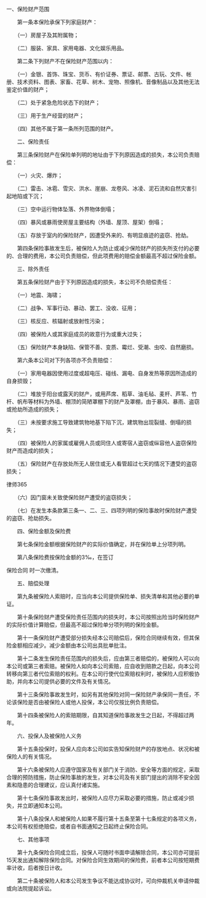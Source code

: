 
 一、保险财产范围

　　第一条本保险承保下列家庭财产：

　　（一）房屋子及其附属物；

　　（二）服装、家具、家用电器、文化娱乐用品。

　　第二条下列财产不在保险财产范围以内：

　　（一）金银、首饰、珠宝、货币、有价证券、票证、邮票、古玩、文件、帐册、技术资料、图表、家畜、花草、树木、宠物、照像机、音像制品以及其他无法鉴定价值的财产；

　　（二）处于紧急危险状态下的财产；

　　（三）用于生产经营的财产；

　　（四）其他不属于第一条所列范围的财产。

　　二、保险责任

　　第三条保险财产在保险单列明的地址由于下列原因造成的损失，本公司负责赔偿：

　　（一）火灾、爆炸；

　　（二）雷击、冰雹、雪灾、洪水、崖崩、龙卷风、冰凌、泥石流和自然灾害引起地陷或下沉；

　　（三）空中运行物体坠落、外界物体倒塌；

　　（四）暴风或暴雨使房屋主要结构（外墙、屋顶、屋架）倒塌；

　　（五）存放于室内的保险财产，因遭受外来的、有明显痕迹的盗窃、抢劫。

　　第四条保险事故发生后，被保险人为防止或减少保险财产的损失所支付的必要的、合理的费用，本公司负责赔偿，但此项费用的赔偿金额最高不超过保险金额。

　　三、除外责任

　　第五条保险财产由于下列原因造成的损失，本公司不负赔偿责任：

　　（一）地震、海啸；

　　（二）战争、军事行动、暴动、罢工、没收、征用；

　　（三）核反应、核辐射或放射性污染；

　　（四）被保险人或其家庭成员的故意行为或重大过失；

　　（五）保险财产本身缺陷、保管不善、变质、霉烂、受潮、虫咬、自然磨损。

　　第六条本公司对下列各项亦不负责赔偿：

　　（一）家用电器因使用过度或超电压、碰线、漏电、自身发热等原因所造成的自身损毁；

　　（二）堆放于阳台或露天的财产，或用芦席、稻草、油毛毡、麦杆、芦苇、竹杆、帆布等材料为外墙、棚顶的简陋罩棚下的财产及罩棚，由于暴风、暴雨、盗窃或抢劫所造成的损失；

　　（三）未按要求施工导致建筑物地基下陷下沉，建筑物出现裂缝、倒塌的损失；

　　（四）被保险人的家属或雇佣人员或同住人或寄宿人盗窃或纵容他人盗窃保险财产而造成的损失；

　　（五）保险财产在存放处所无人居住或无人看管超过七天的情况下遭受的盗窃损失；





 
律师365






　　（六）因门窗未关致使保险财产遭受的盗窃损失；



　　（七）在发生本条款第三条一、二、三、四项列明的保险事故时保险财产遭受的盗窃、抢劫损失。



　　四、保险金额及保险费



　　第七条保险金额根据保险财产的实际价值确定，并在保险单上分项列明。



　　第八条保险费按保险金额的3‰，在签订

保险合同
时一次缴清。



　　五、赔偿处理



　　第九条被保险人索赔时，应当向本公司提供保险单、损失清单和其他必要的单证。



　　第十条保险财产遭受保险责任范围内的损失时，本公司按照出险当时保险财产的实际价值计算赔偿，但最高不超过保险单分项列明的保险金额。



　　第十一条保险财产遭受部分损失经本公司赔偿后，保险合同继续有效，但其保险金额相应减少。减少金额由本公司出具批单批注。



　　第十二条发生保险责任范围内的损失后，应由第三者赔偿的，被保险人可以向本公司或第三者索赔。被保险人如向本公司索赔，应自收到赔款之日起，向本公司转移向第三者代位索赔的权利。在本公司行使代位索赔权利时，被保险人应积极协助，并向本公司提供必要的文件及有关情况。



　　第十三条保险事故发生时，如另有其他保险对同一保险财产承保同一责任，不论该保险是否由被保险人或他人投保，本公司仅按比例负责赔偿。



　　第十四条被保险人的索赔期限，自其知道保险事故发生之日起，不得超过两年。



　　六、投保人及被保险人义务



　　第十五条投保时，投保人应向本公司如实告知保险财产的存放地点、状况和被保险人的有关情况。



　　第十六条被保险人应遵守国家及有关部门关于消防、安全等方面的规定，采取合理的预防措施，防止保险事故的发生，对本公司及有关部门提出的消除不安全因素和隐患的合理建议，应认真付诸实施。



　　第十七条保险事故发出时，被保险人应尽力采取必要的措施，防止或减少损失，并立即通知本公司。



　　第十八条投保人和被保险人如果不履行第十五条至第十七条规定的各项义务，本公司有权拒绝赔偿，或者自书面通知之日起终止保险合同。



　　七、其他事项



　　第十九条保险合同成立后，投保人可随时书面申请解除合同，本公司亦可提前15天发出通知解除保险合同。对保险合同生效期间的保险费，前者本公司按短期费率计收，后者按日计收。



　　第二十条被保险人和本公司发生争议不能达成协议时，可向仲裁机关申请仲裁或向法院提起诉讼。



 


 

 
 
 
 
 
  


  
 

  


  


  
 
 
 
 


